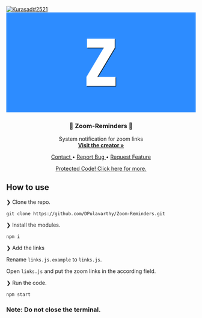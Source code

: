 <p>
    <a href="https://twitter.com/iKurasad">
        <img src="https://img.shields.io/badge/Creator-Kurasad%232521-%23ff0092" alt="Kurasad#2521" />
    </a>
    <a href="https://github.com/DPulavarthy/Zoom-Reminders"
        title="All code regarding Zoom-Reminders is protected.">
        <img src="assets/zoom.png" alt="Zoom Image" />
    </a>
    <h3 align="center"> 💠 Zoom-Reminders 💠 </h3>
    <p align="center"> System notification for zoom links
        <br />
        <a href="https://kura.gq"><strong> Visit the creator » </strong></a>
    </p>
    <p align="center">
        <a href="https://discord.gg/H5PwwSJ"> Contact </a>
        •
        <a href="https://github.com/DPulavarthy/Zoom-Reminders/issues"> Report Bug </a>
        •
        <a href="https://github.com/DPulavarthy/Zoom-Reminders/issues"> Request Feature </a>
    </p>
    <p align="center">
        <a href="https://kura.gq?to=share">Protected Code! Click here for more.</a>
    </p>
</p>

## How to use

❯ Clone the repo.

```
git clone https://github.com/DPulavarthy/Zoom-Reminders.git
```
❯ Install the modules.
```
npm i
```

❯ Add the links

Rename `links.js.example` to `links.js`.

Open `links.js` and put the zoom links in the according field.

❯ Run the code.
```
npm start
```

### Note: Do not close the terminal.